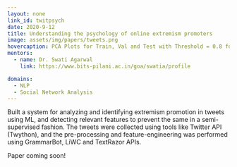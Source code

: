 ```yaml
---
layout: none
link_id: twitpsych
date: 2020-9-12
title: Understanding the psychology of online extremism promoters
image: assets/img/papers/tweets.png
hovercaption: PCA Plots for Train, Val and Test with Threshold = 0.8 for separating Positive and Negative extremist tweets.
mentors:
  - name: Dr. Swati Agarwal
    link: https://www.bits-pilani.ac.in/goa/swatia/profile

domains:
  - NLP
  - Social Network Analysis
---
```

Built a system for analyzing and identifying extremism promotion in tweets using ML, and detecting relevant features to prevent the same in a semi-supervised fashion. The tweets were collected using tools like Twitter API (Twython), and the pre-processing and feature-engineering was performed using GrammarBot, LiWC and TextRazor APIs.

Paper coming soon!
